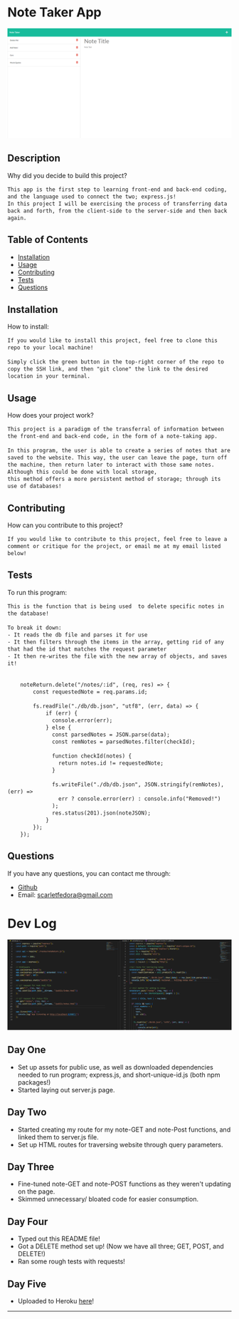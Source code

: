 # Note Taker App

![A visual of the Note-taking application; saved notes are on the left side, while a blank memo promt is on the right.](/Assets/Note_Taker_screenshot.png)

## Description

Why did you decide to build this project?

```
This app is the first step to learning front-end and back-end coding, and the language used to connect the two; express.js!
In this project I will be exercising the process of transferring data back and forth, from the client-side to the server-side and then back again.
```

## Table of Contents

- [Installation](#installation)
- [Usage](#usage)
- [Contributing](#contributing)
- [Tests](#tests)
- [Questions](#questions)

## Installation

How to install:

```
If you would like to install this project, feel free to clone this repo to your local machine!

Simply click the green button in the top-right corner of the repo to copy the SSH link, and then "git clone" the link to the desired location in your terminal.
```

## Usage

How does your project work?

```
This project is a paradigm of the transferral of information between the front-end and back-end code, in the form of a note-taking app.

In this program, the user is able to create a series of notes that are saved to the website. This way, the user can leave the page, turn off the machine, then return later to interact with those same notes. Although this could be done with local storage,
this method offers a more persistent method of storage; through its use of databases!
```

## Contributing

How can you contribute to this project?

```
If you would like to contribute to this project, feel free to leave a comment or critique for the project, or email me at my email listed below!
```

## Tests

To run this program:

```
This is the function that is being used  to delete specific notes in the database!

To break it down:
- It reads the db file and parses it for use
- It then filters through the items in the array, getting rid of any that had the id that matches the request parameter
- It then re-writes the file with the new array of objects, and saves it!


    noteReturn.delete("/notes/:id", (req, res) => {
        const requestedNote = req.params.id;

        fs.readFile("./db/db.json", "utf8", (err, data) => {
            if (err) {
              console.error(err);
            } else {
              const parsedNotes = JSON.parse(data);
              const remNotes = parsedNotes.filter(checkId);

              function checkId(notes) {
                return notes.id != requestedNote;
              }

              fs.writeFile("./db/db.json", JSON.stringify(remNotes), (err) =>
                err ? console.error(err) : console.info("Removed!")
              );
              res.status(201).json(noteJSON);
            }
        });
    });

```

## Questions

If you have any questions, you can contact me through:

- [Github](https://github.com/Loggamon)
- Email: scarletfedora@gmail.com

# Dev Log

![A visual of some of the code utilized in the program.](/Assets/Note_Taker_Code_%20Screenshot.png)

## Day One

- Set up assets for public use, as well as downloaded dependencies needed to run program; express.js, and short-unique-id.js (both npm packages!)
- Started laying out server.js page.

## Day Two

- Started creating my route for my note-GET and note-Post functions, and linked them to server.js file.
- Set up HTML routes for traversing website through query parameters.

## Day Three

- Fine-tuned note-GET and note-POST functions as they weren't updating on the page.
- Skimmed unnecessary/ bloated code for easier consumption.

## Day Four

- Typed out this README file!
- Got a DELETE method set up! (Now we have all three; GET, POST, and DELETE!)
- Ran some rough tests with requests!

## Day Five

- Uploaded to Heroku [here](https://memo-taker.herokuapp.com)!

---
